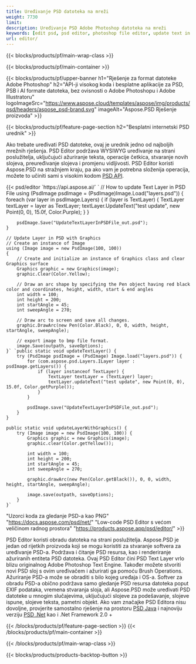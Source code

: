 ```yaml
---
title: Uređivanje PSD datoteka na mreži
weight: 7730
limit: 
description: Uređivanje PSD Adobe Photoshop datoteka na mreži
keywords: [edit psd, psd editor, photoshop file editor, update text in psd, update psd]
url: editor/
---
```


{{< blocks/products/pf/main-wrap-class >}}


{{< blocks/products/pf/main-container >}}

{{< blocks/products/pf/upper-banner h1="Rješenje za format datoteke Adobe Photoshop" h2="API-ji visokog koda i besplatne aplikacije za PSD, PSB i AI formate datoteka, bez ovisnosti o Adobe Photoshopu i Adobe Illustratoru" logoImageSrc="https://www.aspose.cloud/templates/aspose/img/products/psd/headers/aspose_psd-brand.svg" imageAlt="Aspose.PSD Rješenje proizvoda" >}}

{{< blocks/products/pf/feature-page-section h2="Besplatni internetski PSD urednik" >}}
<p>Ako trebate uređivati PSD datoteke, ovaj je urednik jedno od najboljih mrežnih rješenja. PSD Editor podržava WYSIWYG uređivanje na strani poslužitelja, uključujući ažuriranje teksta, operacije četkica, stvaranje novih slojeva, preuređivanje slojeva i promjenu vidljivosti. PSD Editor koristi Aspose.PSD na stražnjem kraju, pa ako vam je potrebna složenija operacija, možete to učiniti sami s visokim kodom <a href="/psd/{{< lang-code >}}">PSD API</a>.</p>
{{< psd/editor `https://api.aspose.ai/` 
`	// How to update Text Layer in PSD File
	using (PsdImage psdImage = (PsdImage)Image.Load("layers.psd"))
  	{
		foreach (var layer in psdImage.Layers)
		{
			if (layer is TextLayer)
			{
				TextLayer textLayer = layer as TextLayer;
				textLayer.UpdateText("test update", new Point(0, 0), 15.0f, Color.Purple);
			}
		}

		psdImage.Save("UpdateTextLayerInPSDFile_out.psd");
	}
	
	// Update Layer in PSD with Graphics
	// Create an instance of Image
	using (Image image = new PsdImage(100, 100))
	{
		// Create and initialize an instance of Graphics class and clear Graphics surface
		Graphics graphic = new Graphics(image);
		graphic.Clear(Color.Yellow);

		// Draw an arc shape by specifying the Pen object having red black color and coordinates, height, width, start & end angles                 
		int width = 100;
		int height = 200;
		int startAngle = 45;
		int sweepAngle = 270;

		// Draw arc to screen and save all changes.
		graphic.DrawArc(new Pen(Color.Black), 0, 0, width, height, startAngle, sweepAngle);

		// export image to bmp file format.
		image.Save(outpath, saveOptions);
	}` `public static void updateTextLayer() {
        try (PsdImage psdImage = (PsdImage) Image.load("layers.psd")) {
            for (com.aspose.psd.Layers.ILayer layer : psdImage.getLayers()) {
                if (layer instanceof TextLayer) {
                    TextLayer textLayer = (TextLayer) layer;
                    textLayer.updateText("test update", new Point(0, 0), 15.0f, Color.getPurple());
                }
            }

            psdImage.save("UpdateTextLayerInPSDFile_out.psd");
        }
    }

    public static void updateLayerWithGraphics() {
        try (Image image = new PsdImage(100, 100)) {
            Graphics graphic = new Graphics(image);
            graphic.clear(Color.getYellow());

            int width = 100;
            int height = 200;
            int startAngle = 45;
            int sweepAngle = 270;

            graphic.drawArc(new Pen(Color.getBlack()), 0, 0, width, height, startAngle, sweepAngle);

            image.save(outpath, saveOptions);
        }
    }` 
"Uzorci koda za gledanje PSD-a kao PNG"  "https://docs.aspose.com/psd/net/" 
"Low-code PSD Editor s većom veličinom radnog prostora" "https://products.aspose.app/psd/editor/" >}}
<p>PSD Editor koristi obradu datoteka na strani poslužitelja. Aspose.PSD je jedan od rijetkih proizvoda koji se mogu koristiti za stvaranje softvera za uređivanje PSD-a. Podržava i čitanje PSD resursa, kao i renderiranje ažuriranih entiteta PSD datoteka. Ovaj PSD Editor čini PSD Text Layer vrlo blizu originalnog Adobe Photoshop Text Engine. Također možete stvoriti novi PSD sloj s ovim uređivačem i ažurirati ga pomoću Brush Operations. Ažuriranje PSD-a može se obraditi s bilo kojeg uređaja i OS-a. Softver za obradu PSD-a obično podržava samo gledanje PSD resursa datoteka poput EXIF podataka, vremena stvaranja sloja, ali Aspose.PSD može uređivati PSD datoteke u mnogim slučajevima, uključujući slojeve za podešavanje, slojeve ispune, slojeve teksta, pametni objekt. Ako vam značajke PSD Editora nisu dovoljne, provjerite samostalno rješenje na prostoru <a href="/psd/{{< lang-code >}}java">PSD Java</a> i najnoviju verziju <a href="/psd/{{< lang-code >}}net">PSD .Net</a> kao i .Net Framework 2.0 +</p>

{{< /blocks/products/pf/feature-page-section >}}
{{< /blocks/products/pf/main-container >}}


{{< /blocks/products/pf/main-wrap-class >}}

{{< blocks/products/products-backtop-button >}}

